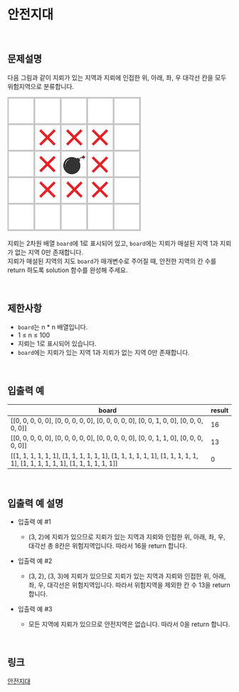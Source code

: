 # 안전지대

<br>

## 문제설명
다음 그림과 같이 지뢰가 있는 지역과 지뢰에 인접한 위, 아래, 좌, 우 대각선 칸을 모두 위험지역으로 분류합니다.

<img src="image/1.png" width="300" /><br>

지뢰는 2차원 배열 `board`에 1로 표시되어 있고, `board`에는 지뢰가 매설된 지역 1과 지뢰가 없는 지역 0만 존재합니다.<br>
지뢰가 매설된 지역의 지도 `board`가 매개변수로 주어질 때, 안전한 지역의 칸 수를 return 하도록 solution 함수를 완성해 주세요.

<br>

## 제한사항
- `board`는 n * n 배열입니다.
- 1 ≤ n ≤ 100
- 지뢰는 1로 표시되어 있습니다.
- `board`에는 지뢰가 있는 지역 1과 지뢰가 없는 지역 0만 존재합니다.

<br>

## 입출력 예
| board | result |
|---|---|
| [[0, 0, 0, 0, 0], [0, 0, 0, 0, 0], [0, 0, 0, 0, 0], [0, 0, 1, 0, 0], [0, 0, 0, 0, 0]] | 16 |
| [[0, 0, 0, 0, 0], [0, 0, 0, 0, 0], [0, 0, 0, 0, 0], [0, 0, 1, 1, 0], [0, 0, 0, 0, 0]] | 13 |
| [[1, 1, 1, 1, 1, 1], [1, 1, 1, 1, 1, 1], [1, 1, 1, 1, 1, 1], [1, 1, 1, 1, 1, 1], [1, 1, 1, 1, 1, 1], [1, 1, 1, 1, 1, 1]] | 0 |

<br>

## 입출력 예 설명
- 입출력 예 #1
    - (3, 2)에 지뢰가 있으므로 지뢰가 있는 지역과 지뢰와 인접한 위, 아래, 좌, 우, 대각선 총 8칸은 위험지역입니다. 따라서 16을 return 합니다.

- 입출력 예 #2
    - (3, 2), (3, 3)에 지뢰가 있으므로 지뢰가 있는 지역과 지뢰와 인접한 위, 아래, 좌, 우, 대각선은 위험지역입니다. 따라서 위험지역을 제외한 칸 수 13을 return 합니다.

- 입출력 예 #3
    - 모든 지역에 지뢰가 있으므로 안전지역은 없습니다. 따라서 0을 return 합니다.

<br>

## 링크
[안전지대](https://school.programmers.co.kr/learn/courses/30/lessons/120866)
